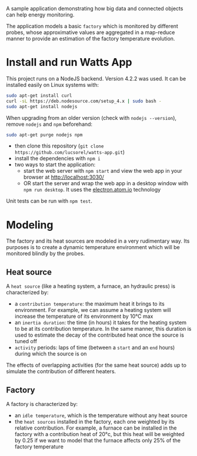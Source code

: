 A sample application demonstrating how big data and connected objects can help energy monitoring.

The application models a basic `factory` which is monitored by different probes, whose approximative values are aggregated in a map-reduce manner to provide an estimation of the factory temperature evolution.

# Install and run Watts App
This project runs on a NodeJS backend. Version 4.2.2 was used. It can be installed easily on Linux systems with:
```bash
sudo apt-get install curl
curl -sL https://deb.nodesource.com/setup_4.x | sudo bash -
sudo apt-get install nodejs
```

When upgrading from an older version (check with `nodejs --version`), remove ``nodejs`` and ``npm`` beforehand:
```bash
sudo apt-get purge nodejs npm
```

* then clone this repository (`git clone https://github.com/lucsorel/watts-app.git`)
* install the dependencies with `npm i`
* two ways to start the application:
  * start the web server with `npm start` and view the web app in your browser at [http://localhost:3030/](http://localhost:3030/)
  * OR start the server and wrap the web app in a desktop window with `npm run desktop`. It uses the [electron.atom.io](http://electron.atom.io/) technology

Unit tests can be run with `npm test`.

# Modeling
The factory and its heat sources are modeled in a very rudimentary way. Its purposes is to create a dynamic temperature environment which will be monitored blindly by the probes.

## Heat source
A `heat source` (like a heating system, a furnace, an hydraulic press) is characterized by:
* a `contribution temperature`: the maximum heat it brings to its environment. For example, we can assume a heating system will increase the temperature of its environment by 10°C max
* an `inertia duration`: the time (in hours) it takes for the heating system to be at its contribution temperature. In the same manner, this duration is used to estimate the decay of the contributed heat once the source is tuned off
* `activity` periods: laps of time (between a `start` and an `end` hours) during which the source is on

The effects of overlapping activities (for the same heat source) adds up to simulate the contribution of different heaters.

## Factory
A factory is characterized by:
* an `idle temperature`, which is the temperature without any heat source
* the `heat sources` installed in the factory, each one weighted by its relative contribution. For example, a furnace can be installed in the factory with a contribution heat of 20°c, but this heat will be weighted by 0.25 if we want to model that the furnace affects only 25% of the factory temperature
